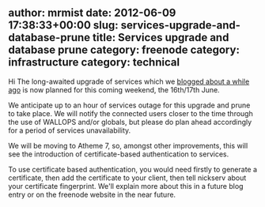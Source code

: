 author: mrmist
date: 2012-06-09 17:38:33+00:00
slug: services-upgrade-and-database-prune
title: Services upgrade and database prune
category: freenode
category: infrastructure
category: technical
---
Hi
The long-awaited upgrade of services which we [blogged about a while ago](http://blog.freenode.net/2012/04/database-prune/) is now planned for this coming weekend, the 16th/17th June. 

We anticipate up to an hour of services outage for this upgrade and prune to take place. We will notify the connected users closer to the time through the use of WALLOPS and/or globals, but please do plan ahead accordingly for a period of services unavailability. 

We will be moving to Atheme 7, so, amongst other improvements, this will see the introduction of certificate-based authentication to services.  

To use certificate based authentication, you would need firstly to generate a certificate, then add the certificate to your client, then tell nickserv about your certificate fingerprint.  We'll explain more about this in a future blog entry or on the freenode website in the near future.
